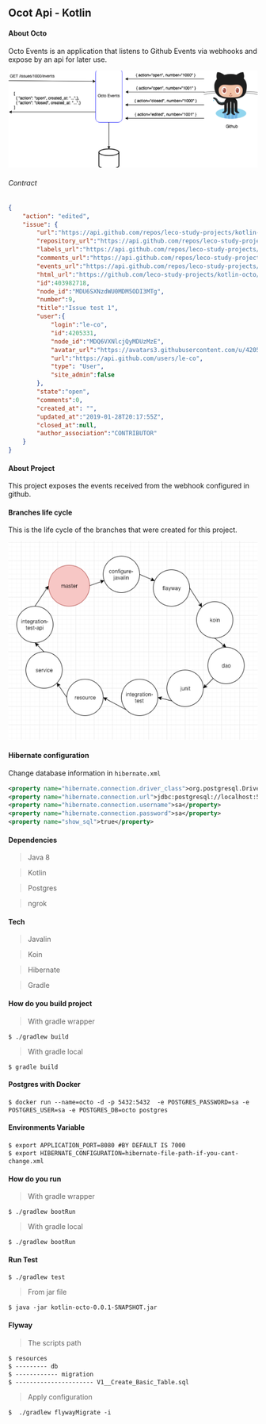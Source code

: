 ## Ocot Api - Kotlin

#### About Octo

Octo Events is an application that listens to Github Events via webhooks and expose by an api for later use.

![Octo](img/octo.png)

###### Contract

```json
{
    "action": "edited", 
    "issue": {
        "url":"https://api.github.com/repos/leco-study-projects/kotlin-octo/issues/9", 
        "repository_url":"https://api.github.com/repos/leco-study-projects/kotlin-octo", 
        "labels_url":"https://api.github.com/repos/leco-study-projects/kotlin-octo/issues/9/labels{/name}", 
        "comments_url":"https://api.github.com/repos/leco-study-projects/kotlin-octo/issues/9/comments", 
        "events_url":"https://api.github.com/repos/leco-study-projects/kotlin-octo/issues/9/events", 
        "html_url":"https://github.com/leco-study-projects/kotlin-octo/issues/9", 
        "id":403982718, 
        "node_id":"MDU6SXNzdWU0MDM5ODI3MTg", 
        "number":9, 
        "title":"Issue test 1", 
        "user":{
            "login":"le-co", 
            "id":4205331, 
            "node_id":"MDQ6VXNlcjQyMDUzMzE", 
            "avatar_url":"https://avatars3.githubusercontent.com/u/4205331?",  
            "url":"https://api.github.com/users/le-co", 
            "type": "User", 
            "site_admin":false
        },  
        "state":"open", 
        "comments":0, 
        "created_at": "", 
        "updated_at":"2019-01-28T20:17:55Z", 
        "closed_at":null, 
        "author_association":"CONTRIBUTOR"
    }
}

```

#### About Project

This project exposes the events received from the webhook configured in github. 

####  Branches life cycle

This is the life cycle of the branches that were created for this project.

![Octo](img/branch.png)


#### Hibernate configuration

Change database information in `hibernate.xml`

```xml
<property name="hibernate.connection.driver_class">org.postgresql.Driver</property>
<property name="hibernate.connection.url">jdbc:postgresql://localhost:5432/octo4</property>
<property name="hibernate.connection.username">sa</property>
<property name="hibernate.connection.password">sa</property>
<property name="show_sql">true</property>
```


#### Dependencies

> Java 8

> Kotlin 

> Postgres

> ngrok

#### Tech

> Javalin

> Koin

> Hibernate

> Gradle

#### How do you build project

> With gradle wrapper

```shell
$ ./gradlew build
```

> With gradle local

```shell
$ gradle build
```

#### Postgres with Docker

```shell
$ docker run --name=octo -d -p 5432:5432  -e POSTGRES_PASSWORD=sa -e POSTGRES_USER=sa -e POSTGRES_DB=octo postgres
```

#### Environments Variable

```shell
$ export APPLICATION_PORT=8080 #BY DEFAULT IS 7000
$ export HIBERNATE_CONFIGURATION=hibernate-file-path-if-you-cant-change.xml
```


#### How do you run 

> With gradle wrapper

```shell
$ ./gradlew bootRun
```

> With gradle local

```shell
$ ./gradlew bootRun
```

#### Run Test

 ```shell
 $ ./gradlew test
 ```

> From jar file

```shell
$ java -jar kotlin-octo-0.0.1-SNAPSHOT.jar
```

#### Flyway
 
> The scripts path

```shell
$ resources
$ --------- db
$ ------------ migration
$ ---------------------- V1__Create_Basic_Table.sql
```

> Apply configuration

```shell
$  ./gradlew flywayMigrate -i
```

